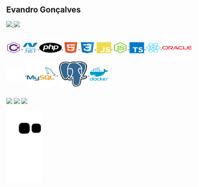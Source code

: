 ## Evandro Gonçalves 
 <div>
  <a href="https://github.com/underline84">
  <img height="180em" src="https://github-readme-stats.vercel.app/api?username=underline84&show_icons=true&theme=tokyonight&include_all_commits=true&count_private=true"/> 
  <img height="250em" src="https://github-readme-stats.vercel.app/api/top-langs/?username=underline84&theme=blue-green"/>
   
</div>

 
<div style="display: inline_block"><br>
   <img align="center" alt="Rafa-Csharp" height="30" width="40" src="https://raw.githubusercontent.com/devicons/devicon/master/icons/csharp/csharp-line.svg">
    <img align="center" height="30" width="40" src="https://raw.githubusercontent.com/devicons/devicon/master/icons/dot-net/dot-net-plain-wordmark.svg">
    <img align="center" alt="Rafa-Php" height="50" width="60" src="https://raw.githubusercontent.com/devicons/devicon/master/icons/php/php-plain.svg">    
    <img align="center" alt="Rafa-HTML" height="30" width="40" src="https://raw.githubusercontent.com/devicons/devicon/master/icons/html5/html5-original.svg">    
    <img align="center" alt="Rafa-CSS" height="30" width="40" src="https://raw.githubusercontent.com/devicons/devicon/master/icons/css3/css3-original.svg">
    <img align="center" alt="Rafa-Js" height="30" width="40" src="https://raw.githubusercontent.com/devicons/devicon/master/icons/javascript/javascript-plain.svg">    
    <img align="center" height="30" width="40" src="https://raw.githubusercontent.com/devicons/devicon/master/icons/nodejs/nodejs-original.svg">
    <img align="center" height="30" width="40" src="https://raw.githubusercontent.com/devicons/devicon/master/icons/typescript/typescript-original.svg">
    <img align="center" alt="Rafa-Js" height="30" width="40" src="https://raw.githubusercontent.com/devicons/devicon/master/icons/react/react-original.svg">
    <img align="center" height="70" width="80" src="https://raw.githubusercontent.com/devicons/devicon/master/icons/oracle/oracle-original.svg">
    <img align="center" height="40" width="50" src="https://github.com/underline84/blog_php/blob/main/img/sqlserver.png">
    <img align="center" height="70" width="80" src="https://raw.githubusercontent.com/devicons/devicon/master/icons/mysql/mysql-original-wordmark.svg">
 <img align="center" height="70" width="80" src="https://raw.githubusercontent.com/devicons/devicon/master/icons/postgresql/postgresql-original.svg">
    <img align="center" height="40" width="50" src="https://raw.githubusercontent.com/devicons/devicon/master/icons/docker/docker-plain-wordmark.svg">
</div>

  ##
 
<div> 
   <a href="https://instagram.com/evandro_biker" target="_blank"><img src="https://img.shields.io/badge/-Instagram-%23E4405F?style=for-the-badge&logo=instagram&logoColor=white" target="_blank"></a> 	
 </a> 
  <a href = "mailto:evandromesmo@gmail.com"><img src="https://img.shields.io/badge/-Gmail-%23333?style=for-the-badge&logo=gmail&logoColor=white" target="_blank"></a>
  <a href="https://www.linkedin.com/in/evandrocgoncalves/" target="_blank"><img src="https://img.shields.io/badge/-LinkedIn-%230077B5?style=for-the-badge&logo=linkedin&logoColor=white" target="_blank"></a> 
 
  ![Snake animation](https://github.com/rafaballerini/rafaballerini/blob/output/github-contribution-grid-snake.svg)
 
</div>
